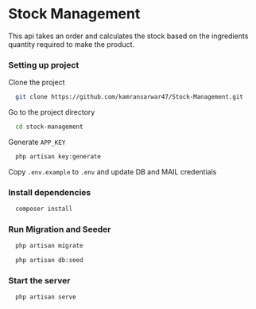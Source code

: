
# Stock Management

This api takes an order and calculates the stock based on the ingredients quantity required to make the product.


### Setting up project

Clone the project

```bash
  git clone https://github.com/kamransarwar47/Stock-Management.git
```

Go to the project directory

```bash
  cd stock-management
```

Generate `APP_KEY`

```bash
  php artisan key:generate
```

Copy `.env.example` to `.env` and update DB and MAIL credentials

### Install dependencies

```bash
  composer install
```
### Run Migration and Seeder

```bash
  php artisan migrate
```
```bash
  php artisan db:seed
```

### Start the server

```bash
  php artisan serve
```


